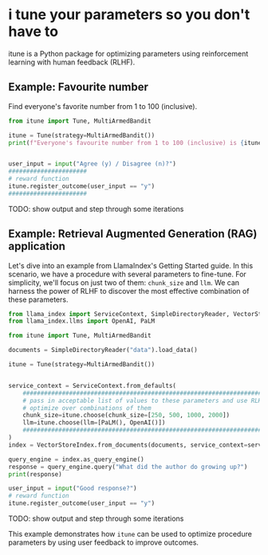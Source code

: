 # i tune your parameters so you don't have to

itune is a Python package for optimizing parameters using reinforcement learning with human feedback (RLHF).

## Example: Favourite number

Find everyone's favorite number from 1 to 100 (inclusive).

```Python
from itune import Tune, MultiArmedBandit

itune = Tune(strategy=MultiArmedBandit())
print(f"Everyone's favourite number from 1 to 100 (inclusive) is {itune.choose(fav_num=range(1,101))}")


user_input = input("Agree (y) / Disagree (n)?")
######################
# reward function
itune.register_outcome(user_input == "y")
######################
```

TODO: show output and step through some iterations

## Example: Retrieval Augmented Generation (RAG) application

Let's dive into an example from LlamaIndex's Getting Started guide. In this scenario, we have a procedure with several parameters to fine-tune. For simplicity, we'll focus on just two of them: `chunk_size` and `llm`. We can harness the power of RLHF to discover the most effective combination of these parameters.

```Python
from llama_index import ServiceContext, SimpleDirectoryReader, VectorStoreIndex
from llama_index.llms import OpenAI, PaLM

from itune import Tune, MultiArmedBandit

documents = SimpleDirectoryReader("data").load_data()

itune = Tune(strategy=MultiArmedBandit())


service_context = ServiceContext.from_defaults(
    #######################################################################
    # pass in acceptable list of values to these parameters and use RLHF to
    # optimize over combinations of them
    chunk_size=itune.choose(chunk_size=[250, 500, 1000, 2000])
    llm=itune.choose(llm=[PaLM(), OpenAI()])
    #######################################################################
)
index = VectorStoreIndex.from_documents(documents, service_context=service_context)

query_engine = index.as_query_engine()
response = query_engine.query("What did the author do growing up?")
print(response)

user_input = input("Good response?")
# reward function
itune.register_outcome(user_input == "y")
```

TODO: show output and step through some iterations

This example demonstrates how `itune` can be used to optimize procedure parameters by using user feedback to improve outcomes.

